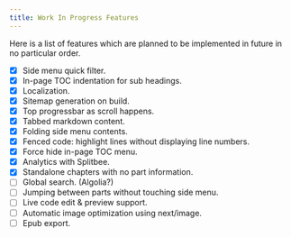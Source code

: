 ```yaml
---
title: Work In Progress Features
---
```


Here is a list of features which are planned to be implemented in future in no particular order. 

- [x] Side menu quick filter.
- [x] In-page TOC indentation for sub headings.
- [x] Localization.
- [x] Sitemap generation on build.
- [x] Top progressbar as scroll happens.
- [x] Tabbed markdown content.
- [x] Folding side menu contents.
- [x] Fenced code: highlight lines without displaying line numbers.
- [x] Force hide in-page TOC menu.
- [x] Analytics with Splitbee.
- [x] Standalone chapters with no part information.
- [ ] Global search. (Algolia?)
- [ ] Jumping between parts without touching side menu.
- [ ] Live code edit & preview support.
- [ ] Automatic image optimization using next/image.
- [ ] Epub export.
